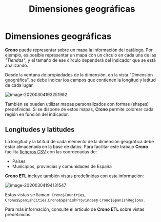 ﻿---
title: Dimensiones geográficas
position: 11
Autogenerated: true
---

# Dimensiones geográficas 

**Crono** puede representar sobre un mapa la información del catálogo. Por ejemplo, es posible representar un mapa con un círculo en cada una de las _"Tiendas"_, y el tamaño de ese círculo dependerá del indicador que se está analizando. 

Desde la ventana de propiedades de la dimensión, en la vista "Dimensión geográfica", se debe indicar los campos que contienen la longitud y latitud de cada lugar.

![image-20200304193251992](/images/geo1.png)


También se pueden utilizar mapas personalizados con formas (shapes) predefinidas. Si se dispone de estos mapas, **Crono** permite colorear cada región en función del indicador.



## Longitudes y latitudes

La longitud y la latitud de cada elemento de la dimensión geográfica debe estar almacenada en la base de datos. Para facilitar este trabajo **Crono** facilita [ficheros CSV](https://github.com/bifacil/CronoSupport/tree/master/Resources/CSV) con las coordenadas de:

- Países
- Municipios, provincias y comunidades de España



**Crono ETL** incluye también vistas predefinidas con esta información:

![image-20200304194131547](/images/geo2.png)

Estas vistas se llaman: `Crono$Countries`, `Crono$SpanishCities`,`Crono$SpanishProvinces`y `Crono$SpanishRegions.`

Para más información, consulte el artículo de **Crono ETL** sobre vistas predefinidas.
